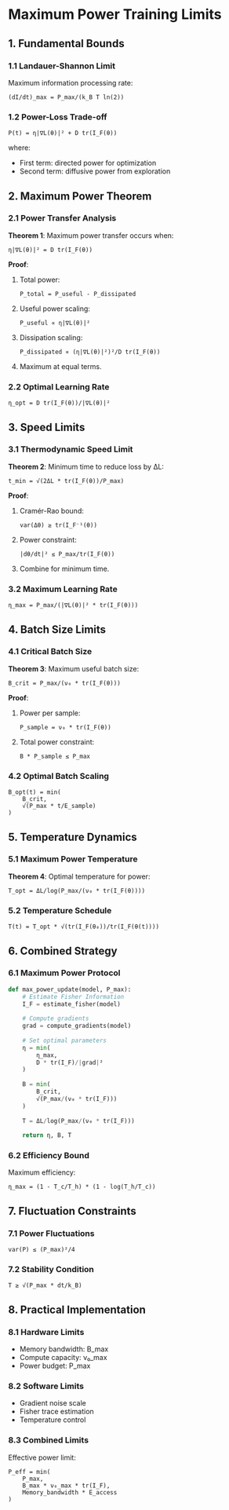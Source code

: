 # Maximum Power Training Limits

## 1. Fundamental Bounds

### 1.1 Landauer-Shannon Limit
Maximum information processing rate:
```
(dI/dt)_max = P_max/(k_B T ln(2))
```

### 1.2 Power-Loss Trade-off
```
P(t) = η|∇L(θ)|² + D tr(I_F(θ))
```
where:
- First term: directed power for optimization
- Second term: diffusive power from exploration

## 2. Maximum Power Theorem

### 2.1 Power Transfer Analysis
**Theorem 1**: Maximum power transfer occurs when:
```
η|∇L(θ)|² = D tr(I_F(θ))
```

**Proof**:
1. Total power:
   ```
   P_total = P_useful - P_dissipated
   ```

2. Useful power scaling:
   ```
   P_useful ∝ η|∇L(θ)|²
   ```

3. Dissipation scaling:
   ```
   P_dissipated ∝ (η|∇L(θ)|²)²/D tr(I_F(θ))
   ```

4. Maximum at equal terms.

### 2.2 Optimal Learning Rate
```
η_opt = D tr(I_F(θ))/|∇L(θ)|²
```

## 3. Speed Limits

### 3.1 Thermodynamic Speed Limit
**Theorem 2**: Minimum time to reduce loss by ΔL:
```
t_min = √(2ΔL * tr(I_F(θ))/P_max)
```

**Proof**:
1. Cramér-Rao bound:
   ```
   var(Δθ) ≥ tr(I_F⁻¹(θ))
   ```

2. Power constraint:
   ```
   |dθ/dt|² ≤ P_max/tr(I_F(θ))
   ```

3. Combine for minimum time.

### 3.2 Maximum Learning Rate
```
η_max = P_max/(|∇L(θ)|² * tr(I_F(θ)))
```

## 4. Batch Size Limits

### 4.1 Critical Batch Size
**Theorem 3**: Maximum useful batch size:
```
B_crit = P_max/(ν₀ * tr(I_F(θ)))
```

**Proof**:
1. Power per sample:
   ```
   P_sample = ν₀ * tr(I_F(θ))
   ```

2. Total power constraint:
   ```
   B * P_sample ≤ P_max
   ```

### 4.2 Optimal Batch Scaling
```
B_opt(t) = min(
    B_crit,
    √(P_max * t/E_sample)
)
```

## 5. Temperature Dynamics

### 5.1 Maximum Power Temperature
**Theorem 4**: Optimal temperature for power:
```
T_opt = ΔL/log(P_max/(ν₀ * tr(I_F(θ))))
```

### 5.2 Temperature Schedule
```
T(t) = T_opt * √(tr(I_F(θ₀))/tr(I_F(θ(t))))
```

## 6. Combined Strategy

### 6.1 Maximum Power Protocol
```python
def max_power_update(model, P_max):
    # Estimate Fisher Information
    I_F = estimate_fisher(model)
    
    # Compute gradients
    grad = compute_gradients(model)
    
    # Set optimal parameters
    η = min(
        η_max,
        D * tr(I_F)/|grad|²
    )
    
    B = min(
        B_crit,
        √(P_max/(ν₀ * tr(I_F)))
    )
    
    T = ΔL/log(P_max/(ν₀ * tr(I_F)))
    
    return η, B, T
```

### 6.2 Efficiency Bound
Maximum efficiency:
```
η_max = (1 - T_c/T_h) * (1 - log(T_h/T_c))
```

## 7. Fluctuation Constraints

### 7.1 Power Fluctuations
```
var(P) ≤ (P_max)²/4
```

### 7.2 Stability Condition
```
T ≥ √(P_max * dt/k_B)
```

## 8. Practical Implementation

### 8.1 Hardware Limits
- Memory bandwidth: B_max
- Compute capacity: ν₀_max
- Power budget: P_max

### 8.2 Software Limits
- Gradient noise scale
- Fisher trace estimation
- Temperature control

### 8.3 Combined Limits
Effective power limit:
```
P_eff = min(
    P_max,
    B_max * ν₀_max * tr(I_F),
    Memory_bandwidth * E_access
)
```